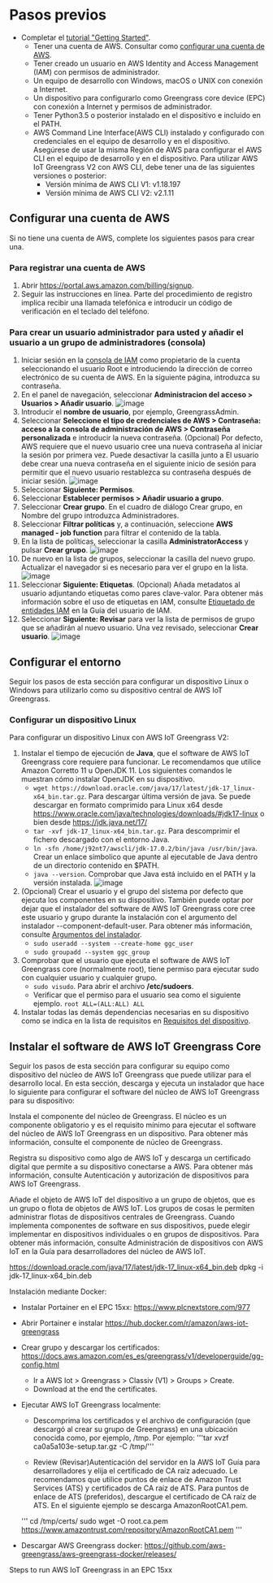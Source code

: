 # Pasos previos
- Completar el [tutorial "Getting Started"](https://docs.aws.amazon.com/es_es/greengrass/v2/developerguide/getting-started.html).
   - Tener una cuenta de AWS. Consultar como [configurar una cuenta de AWS](https://docs.aws.amazon.com/es_es/greengrass/v2/developerguide/setting-up.html#set-up-aws-account).
   - Tener creado un usuario en AWS Identity and Access Management (IAM) con permisos de administrador.
   - Un equipo de desarrollo con Windows, macOS o UNIX con conexión a Internet.
   - Un dispositivo para configurarlo como Greengrass core device (EPC) con conexión a Internet y permisos de administrador.  
   - Tener Python3.5 o posterior instalado en el dispositivo e incluido en el PATH.
   - AWS Command Line Interface(AWS CLI) instalado y configurado con credenciales en el equipo de desarrollo y en el dispositivo. Asegúrese de usar la misma Región de AWS para configurar el AWS CLI en el equipo de desarrollo y en el dispositivo. Para utilizar AWS IoT Greengrass V2 con AWS CLI, debe tener una de las siguientes versiones o posterior:
      - Versión mínima de AWS CLI V1: v1.18.197
      - Versión mínima de AWS CLI V2: v2.1.11

## Configurar una cuenta de AWS
Si no tiene una cuenta de AWS, complete los siguientes pasos para crear una.
### Para registrar una cuenta de AWS
1. Abrir https://portal.aws.amazon.com/billing/signup.
2. Seguir las instrucciones en línea. Parte del procedimiento de registro implica recibir una llamada telefónica e introducir un código de verificación en el teclado del teléfono.
### Para crear un usuario administrador para usted y añadir el usuario a un grupo de administradores (consola)
1. Iniciar sesión en la [consola de IAM](https://console.aws.amazon.com/iam/) como propietario de la cuenta seleccionando el usuario Root e introduciendo la dirección de correo electrónico de su cuenta de AWS. En la siguiente página, introduzca su contraseña.
2. En el panel de navegación, seleccionar __Administracion del acceso > Usuarios > Añadir usuario__.
![image](https://user-images.githubusercontent.com/46561573/156385293-88205ea0-e20c-4999-bf3a-65854a9b73cf.png)
3. Introducir el __nombre de usuario__, por ejemplo, GreengrassAdmin.
4. Seleccionar __Seleccione el tipo de credenciales de AWS > Contraseña: acceso a la consola de administración de AWS > Contraseña personalizada__ e introducir la nueva contraseña. (Opcional) Por defecto, AWS requiere que el nuevo usuario cree una nueva contraseña al iniciar la sesión por primera vez. Puede desactivar la casilla junto a El usuario debe crear una nueva contraseña en el siguiente inicio de sesión para permitir que el nuevo usuario restablezca su contraseña después de iniciar sesión.
![image](https://user-images.githubusercontent.com/46561573/156385504-b509bf77-bd4f-4554-917d-9bb2f5c212f0.png)
6. Seleccionar __Siguiente: Permisos__.
7. Seleccionar __Establecer permisos > Añadir usuario a grupo__.
8. Seleccionar __Crear grupo__. En el cuadro de diálogo Crear grupo, en Nombre del grupo introduzca Administradores.
9. Seleccionar __Filtrar políticas__ y, a continuación, seleccione __AWS managed - job function__ para filtrar el contenido de la tabla. 
10. En la lista de políticas, seleccionar la casilla __AdministratorAccess__ y pulsar __Crear grupo__.
![image](https://user-images.githubusercontent.com/46561573/156386216-f918c0a7-b5c1-48eb-8595-1e626ece0ebf.png)
11. De nuevo en la lista de grupos, seleccionar la casilla del nuevo grupo. Actualizar el navegador si es necesario para ver el grupo en la lista.
![image](https://user-images.githubusercontent.com/46561573/156387465-526d01c5-ac61-4782-a898-ab8271e28a7a.png)
12. Seleccionar __Siguiente: Etiquetas__. (Opcional) Añada metadatos al usuario adjuntando etiquetas como pares clave-valor. Para obtener más información sobre el uso de etiquetas en IAM, consulte [Etiquetado de entidades IAM](https://docs.aws.amazon.com/IAM/latest/UserGuide/id_tags.html) en la Guía del usuario de IAM.
13. Seleccionar __Siguiente: Revisar__ para ver la lista de permisos de grupo que se añadirán al nuevo usuario. Una vez revisado, seleccionar __Crear usuario__.
![image](https://user-images.githubusercontent.com/46561573/156387769-b65ec95b-08a7-4346-91ce-a9dd26eec961.png)

## Configurar el entorno
Seguir los pasos de esta sección para configurar un dispositivo Linux o Windows para utilizarlo como su dispositivo central de AWS IoT Greengrass.
### Configurar un dispositivo Linux
Para configurar un dispositivo Linux con AWS IoT Greengrass V2:

1. Instalar el tiempo de ejecución de __Java__, que el software de AWS IoT Greengrass core requiere para funcionar. Le recomendamos que utilice Amazon Corretto 11 u OpenJDK 11. Los siguientes comandos le muestran cómo instalar OpenJDK en su dispositivo.
   - ```wget https://download.oracle.com/java/17/latest/jdk-17_linux-x64_bin.tar.gz```. Para descargar última versión de java. Se puede descargar en formato comprimido para Linux x64 desde https://www.oracle.com/java/technologies/downloads/#jdk17-linux o bien desde https://jdk.java.net/17/
   - ```tar -xvf jdk-17_linux-x64_bin.tar.gz```. Para descomprimir el fichero descargado con el entorno Java.
   - ```ln -sfn /home/j92nt7/awscli/jdk-17.0.2/bin/java /usr/bin/java```. Crear un enlace símbolico que apunte al ejecutable de Java dentro de un directorio contenido en $PATH.
   - ```java --version```. Comprobar que Java está incluido en el PATH y la versión instalada.
![image](https://user-images.githubusercontent.com/46561573/156546221-3f0b64ec-aa5c-454c-aa99-4a92aa53c572.png)
2. (Opcional) Crear el usuario y el grupo del sistema por defecto que ejecuta los componentes en su dispositivo. También puede optar por dejar que el instalador del software de AWS IoT Greengrass core cree este usuario y grupo durante la instalación con el argumento del instalador --component-default-user. Para obtener más información, consulte [Argumentos del instalador](https://docs.aws.amazon.com/greengrass/v2/developerguide/configure-installer.html).
   - ```sudo useradd --system --create-home ggc_user```
   - ```sudo groupadd --system ggc_group```
3. Comprobar que el usuario que ejecuta el software de AWS IoT Greengrass core (normalmente root), tiene permiso para ejecutar sudo con cualquier usuario y cualquier grupo.
   - ```sudo visudo```. Para abrir el archivo __/etc/sudoers__.
   - Verificar que el permiso para el usuario sea como el siguiente ejemplo. ```root ALL=(ALL:ALL) ALL```
4. Instalar todas las demás dependencias necesarias en su dispositivo como se indica en la lista de requisitos en [Requisitos del dispositivo](https://docs.aws.amazon.com/greengrass/v2/developerguide/setting-up.html#greengrass-v2-requirements).


## Instalar el software de AWS IoT Greengrass Core
Seguir los pasos de esta sección para configurar su equipo como dispositivo del núcleo de AWS IoT Greengrass que puede utilizar para el desarrollo local. En esta sección, descarga y ejecuta un instalador que hace lo siguiente para configurar el software del núcleo de AWS IoT Greengrass para su dispositivo:

Instala el componente del núcleo de Greengrass. El núcleo es un componente obligatorio y es el requisito mínimo para ejecutar el software del núcleo de AWS IoT Greengrass en un dispositivo. Para obtener más información, consulte el componente de núcleo de Greengrass.

Registra su dispositivo como algo de AWS IoT y descarga un certificado digital que permite a su dispositivo conectarse a AWS. Para obtener más información, consulte Autenticación y autorización de dispositivos para AWS IoT Greengrass.

Añade el objeto de AWS IoT del dispositivo a un grupo de objetos, que es un grupo o flota de objetos de AWS IoT. Los grupos de cosas le permiten administrar flotas de dispositivos centrales de Greengrass. Cuando implementa componentes de software en sus dispositivos, puede elegir implementar en dispositivos individuales o en grupos de dispositivos. Para obtener más información, consulte Administración de dispositivos con AWS IoT en la Guía para desarrolladores del núcleo de AWS IoT.






https://download.oracle.com/java/17/latest/jdk-17_linux-x64_bin.deb
dpkg -i jdk-17_linux-x64_bin.deb



















Instalación mediante Docker:
- Instalar Portainer en el EPC 15xx: https://www.plcnextstore.com/977
- Abrir Portainer e instalar https://hub.docker.com/r/amazon/aws-iot-greengrass 
- Crear grupo y descargar los certificados: https://docs.aws.amazon.com/es_es/greengrass/v1/developerguide/gg-config.html
  - Ir a AWS Iot > Greengrass > Classiv (V1) > Groups > Create.
  - Download at the end the certificates.
  
- Ejecutar AWS IoT Greengrass localmente:
   - Descomprima los certificados y el archivo de configuración (que descargó al crear su grupo de Greengrass) en una ubicación conocida como, por ejemplo, /tmp. Por ejemplo:
     '''tar xvzf ca0a5a103e-setup.tar.gz -C /tmp/'''
  
   - Review (Revisar)Autenticación del servidor en la AWS IoT Guía para desarrolladores y elija el certificado de CA raíz adecuado. 
   Le recomendamos que utilice puntos de enlace de Amazon Trust Services (ATS) y certificados de CA raíz de ATS.
   Para puntos de enlace de ATS (preferidos), descargue el certificado de CA raíz de ATS. En el siguiente ejemplo se descarga AmazonRootCA1.pem.

   '''
   cd /tmp/certs/
   sudo wget -O root.ca.pem https://www.amazontrust.com/repository/AmazonRootCA1.pem
   '''



- Descargar AWS Greengrass docker:  https://github.com/aws-greengrass/aws-greengrass-docker/releases/


Steps to run AWS IoT Greengrass in an EPC 15xx

